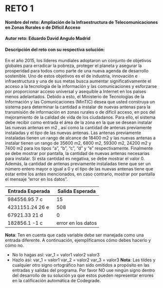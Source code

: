 # RETO 1

#### Nombre del reto: Ampliación de la Infraestructura de Telecomunicaciones en Zonas Rurales o de Difícil Acceso
#### Autor reto: Eduardo David Angulo Madrid
#### Descripción del reto con su respectiva solución:

En el año 2015, los líderes mundiales adoptaron un conjunto de objetivos globales para
erradicar la pobreza, proteger el planeta y asegurar la prosperidad para todos como
parte de una nueva agenda de desarrollo sostenible. Uno de estos objetivos es el de
industria,  innovación  e  infraestructura  y  una  de  sus  metas  busca  aumentar
significativamente el acceso a la tecnología de la información y las comunicaciones y
esforzarse  por  proporcionar  acceso  universal  y  asequible  a  Internet  en  los  países
menos adelantados. Debido a esto, el Ministerio de Tecnologías de la Información y las Comunicaciones (MinTIC) desea que usted construya un sistema para determinar la cantidad a instalar de nuevas antenas para la transmisión de información en zonas rurales o de difícil acceso, en pos del mejoramiento de la calidad de vida de los ciudadanos.
Para ello, el sistema debe recibir como entrada el área de la zona en la que se desean
instalar  las  nuevas  antenas  en  m2 ,  así  como  la  cantidad  de  antenas  previamente 
instaladas y el tipo de las nuevas antenas. Las antenas previamente instaladas tienen
un rango de alcance de 18400 m2  y las nuevas antenas a instalar tienen un rango de 
35600 m2, 6800 m2, 59300 m2, 24200 m2 y 7400 m2 para los tipos “a”, “b”, “c”, “d” y “e” respectivamente.
Finalmente se debe mostrar por pantalla, la cantidad de nuevas antenas necesarias
para instalar. Si esta cantidad es negativa, se debe mostrar el valor 0.
Además, la cantidad de antenas previamente instaladas tiene que ser un número entero
mayor  o igual  a 0  y el tipo de las nuevas  antenas  tiene  que  estar  entre los antes
mencionados, en caso contrario, mostrar por pantalla el mensaje “error en los datos”.

| Entrada Esperada   |  Salida Esperada |
| ------------ | ------------ |
|  984556.95 7 c   |15   |
| 4231151.24 26 e    | 508  |
| 67921.33 21 d   | 0  |
| 182856.1 -1 c     | error en los datos  |

**Nota**: Ten en cuenta que cada variable debe ser manejada como una entrada diferente.
A continuación, ejemplificamos cómo debes hacerlo y cómo no.
- No lo hagas así:
var_1 = valor1 valor2 valor3
- Hazlo así:
  var_1 = valor1
  var_2 = valor2
  var_3 = valor3
**Nota**: Las tildes y cualquier otro signo ortográfico han sido omitidos a propósito en las
entradas  y  salidas  del  programa. Por  favor  NO  use  ningún  signo  dentro  del
desarrollo de su solución ya que estos pueden representar errores en la calificación
automática de Codegrade.

